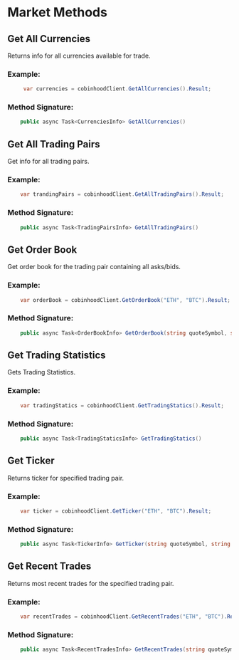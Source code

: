 # Market Methods
## Get All Currencies
Returns info for all currencies available for trade.
### Example:
 
```c#
     var currencies = cobinhoodClient.GetAllCurrencies().Result;
```
### Method Signature:

```c#
    public async Task<CurrenciesInfo> GetAllCurrencies()
```

## Get All Trading Pairs
Get info for all trading pairs.
### Example:
 
```c#
    var trandingPairs = cobinhoodClient.GetAllTradingPairs().Result;
```
### Method Signature:

```c#
    public async Task<TradingPairsInfo> GetAllTradingPairs()
```

## Get Order Book
Get order book for the trading pair containing all asks/bids.
### Example:
 
```c#
    var orderBook = cobinhoodClient.GetOrderBook("ETH", "BTC").Result;
```
### Method Signature:

```c#
    public async Task<OrderBookInfo> GetOrderBook(string quoteSymbol, string baseSymbol)
```

## Get Trading Statistics
Gets Trading Statistics.
### Example:
 
```c#
    var tradingStatics = cobinhoodClient.GetTradingStatics().Result;
```
### Method Signature:

```c#
    public async Task<TradingStaticsInfo> GetTradingStatics()
```

## Get Ticker
Returns ticker for specified trading pair.
### Example:
 
```c#
    var ticker = cobinhoodClient.GetTicker("ETH", "BTC").Result;
```
### Method Signature:

```c#
    public async Task<TickerInfo> GetTicker(string quoteSymbol, string baseSymbol)
```

## Get Recent Trades
Returns most recent trades for the specified trading pair.
### Example:
 
```c#
    var recentTrades = cobinhoodClient.GetRecentTrades("ETH", "BTC").Result;
```
### Method Signature:

```c#
    public async Task<RecentTradesInfo> GetRecentTrades(string quoteSymbol, string baseSymbol)
```